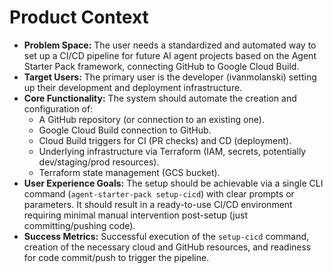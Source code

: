 # Product Context

*   **Problem Space:** The user needs a standardized and automated way to set up a CI/CD pipeline for future AI agent projects based on the Agent Starter Pack framework, connecting GitHub to Google Cloud Build.
*   **Target Users:** The primary user is the developer (ivanmolanski) setting up their development and deployment infrastructure.
*   **Core Functionality:** The system should automate the creation and configuration of:
    *   A GitHub repository (or connection to an existing one).
    *   Google Cloud Build connection to GitHub.
    *   Cloud Build triggers for CI (PR checks) and CD (deployment).
    *   Underlying infrastructure via Terraform (IAM, secrets, potentially dev/staging/prod resources).
    *   Terraform state management (GCS bucket).
*   **User Experience Goals:** The setup should be achievable via a single CLI command (`agent-starter-pack setup-cicd`) with clear prompts or parameters. It should result in a ready-to-use CI/CD environment requiring minimal manual intervention post-setup (just committing/pushing code).
*   **Success Metrics:** Successful execution of the `setup-cicd` command, creation of the necessary cloud and GitHub resources, and readiness for code commit/push to trigger the pipeline.
